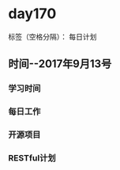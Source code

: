 # day170

标签（空格分隔）： 每日计划


## 时间--2017年9月13号


### 学习时间<br>


### 每日工作<br>


### 开源项目


### RESTful计划

